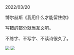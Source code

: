 2022/03/20

博尔赫斯《我用什么才能留住你》

写错的部分就当互文吧。

不练字、不写字、不读诗很久了。

<img src="image/What_Can_I_Hold_You_With1.jpeg" style="zoom:80%;" />

<img src="image/What_Can_I_Hold_You_With2.jpeg" style="zoom:80%;" />